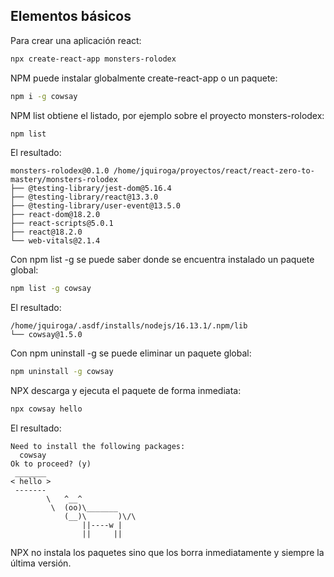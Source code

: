 ## Elementos básicos

Para crear una aplicación react:

```bash
npx create-react-app monsters-rolodex
```

NPM puede instalar globalmente create-react-app o un paquete:

```bash
npm i -g cowsay
```

NPM list obtiene el listado, por ejemplo sobre el proyecto monsters-rolodex:

```bash
npm list
```

El resultado:

```
monsters-rolodex@0.1.0 /home/jquiroga/proyectos/react/react-zero-to-mastery/monsters-rolodex
├── @testing-library/jest-dom@5.16.4
├── @testing-library/react@13.3.0
├── @testing-library/user-event@13.5.0
├── react-dom@18.2.0
├── react-scripts@5.0.1
├── react@18.2.0
└── web-vitals@2.1.4
```

Con npm list -g se puede saber donde se encuentra instalado un paquete global:

```bash
npm list -g cowsay
```

El resultado:

```
/home/jquiroga/.asdf/installs/nodejs/16.13.1/.npm/lib
└── cowsay@1.5.0
```

Con npm uninstall -g se puede eliminar un paquete global:

```bash
npm uninstall -g cowsay
```

NPX descarga y ejecuta el paquete de forma inmediata:

```bash
npx cowsay hello
```

El resultado:

```
Need to install the following packages:
  cowsay
Ok to proceed? (y) 
 _______
< hello >
 -------
        \   ^__^
         \  (oo)\_______
            (__)\       )\/\
                ||----w |
                ||     ||
```

NPX no instala los paquetes sino que los borra inmediatamente y siempre la última versión.